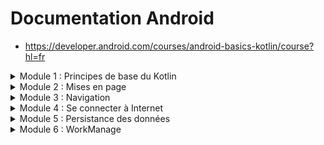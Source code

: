 # Documentation Android
- https://developer.android.com/courses/android-basics-kotlin/course?hl=fr
<details>
<summary>Module 1 : Principes de base du Kotlin </summary>


    - Présentation du Kotlin
    -Connaissance avec l'équipe et découvrez les éléments dont vous aurez besoin pour commencer à développer des applications Android en Kotlin.
    -Découvrez les objectifs et les exigences du cours dans cette présentation du Module 1.
        4 parcours:
            -Kotlin basics
            -Android Studio
            -create birthday card App
            -Dice roller App
    - Créer votre première application
        -Découvrez Android Studio
        -Installation Android Studio
        -Création et exécution  première application Android
        - Effectuer des tests et comment les automatiser dans les applications Android.
        -Localiser le code des tests unitaires
    - Créer une mise en page de base
        - Découvrez les outils que vous utiliserez pour commencer à développer des applications.
        - création d'une application Android simple qui affiche du texte. 
        - découvrant les composants d'interface utilisateur (UI) sous Android (TextView) .
    - Ajouter un bouton à une application(Dice Roller)
        -Création de la mise en page de l'application
        -Activity
        -Adopter les bonnes pratiques de codage
        -creation de class
        -Les déclarations de fonctions en Kotlin
        -Renvoyer une valeur à partir d'une fonction
        -Création des tests unitaires
        - Introduction au débogage
        

</details>
 


 <details> 
<summary> Module 2 : Mises en page </summary>

    - Classes et héritage en Kotlin
    - Découvrez les nouveaux composants d'interface utilisateur XML pour Android.
    - Tester et déboguer
    - Afficher une liste déroulante
    - view binding
    - Créer et utiliser des listes en Kotlin
</details>


<details> 
<summary>Module 3 : Navigation</summary>

     - Naviguer entre les écrans
        - Activités et intents
        - Étapes du cycle de vie d'une activité
            -Les principales méthodes de cycle de vie sont les suivantes : onCreate()onStart()onPause()onRestart()onResume()onStop()onDestroy()
    - Présentation du composant Navigation
        - Les fragments et le composant Navigation
        - Tester les composants Navigation
    - Composants de l'architecture
        - Stocker des données dans ViewModel
        - Utiliser LiveData avec ViewModel
    - Exemples d'application de navigation avancée
        - ViewModel partagé entre plusieurs fragments
        - Navigation et pile "Retour"
        - Tester les ViewModels et LiveData
    - Mises en page adaptatives
        - Créer une mise en page à deux volets
        - Mises en page adaptatives
        - Adopter des mises en page responsives pour votre interface utilisateur
</details>
<details> 
 <summary>Module 4 : Se connecter à Internet</summary>

    - Coroutines
        - Présentation des coroutines
    - Récupérer des données sur Internet
        - Présentation de HTTP/REST
        - Récupérer des données sur Internet
            - Les services Web courants utilisent une architecture REST
        - Charger et afficher des images depuis Internet
            - La bibliothèque Coil simplifie le processus de gestion des images, notamment le téléchargement, la mise en mémoire tampon, le décodage et la mise en cache dans votre application.
        - Déboguer avec des points d'arrêt
        - Projet :application Amphibians
</details>
<details> 
 <summary>Module 5 : Persistance des données</summary>
    
    - Présentation de SQL, Room et Flow
        - Principes de base de SQL
            - Structure d'une base de données relationnelle : tables, colonnes et lignes.
            - Instructions SELECT, y compris les clauses WHERE, ORDER BY, GROUP BY et LIMIT.
            - Insérer, mettre à jour et supprimer des lignes à l'aide de SQ.
        - Présentation de Room et de Flow
    - Utiliser Room pour la persistance des données
        - Persistance des données avec Room
            - Création d'une base de données SQLite et interaction à l'aide de la bibliothèque Room
            - Création d'une entité, d'un DAO et de classes de base de données
            - Utilisation d'un objet d'accès aux données (DAO, Data Access Object) pour mapper des fonctions Kotlin à des requêtes SQL
        - Lire et mettre à jour des données avec Room
        - Schéma de dépôt
        - Preferences DataStore
            - DataStore dispose d'une API totalement asynchrone basée sur des coroutines Kotlin et Flow, ce qui garantit la cohérence des données.
</details>
<details> 
<summary>Module 6 : WorkManage</summary>

    - Planifier des tâches avec WorkManager
        - Présentation des principes de base de WorkManager
        - Présentation de l'implémentation de WorkManager
        - Travail en arrière-plan avec WorkManager – Kotlin
</details>